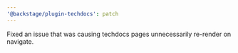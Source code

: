 ```yaml
---
'@backstage/plugin-techdocs': patch
---
```


Fixed an issue that was causing techdocs pages unnecessarily re-render on navigate.
